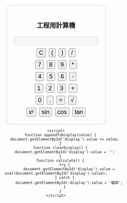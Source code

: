 <!DOCTYPE html>
<html lang="zh">
<head>
    <meta charset="UTF-8">
    <meta name="viewport" content="width=device-width, initial-scale=1.0">
    <title>工程用計算機</title>
    <style>
        body { font-family: Arial, sans-serif; text-align: center; margin: 50px; }
        .calculator { display: inline-block; padding: 20px; border: 1px solid #ccc; border-radius: 10px; }
        input, button { font-size: 20px; margin: 5px; }
        .row { display: flex; justify-content: center; }
    </style>
</head>
<body>
    <div class="calculator">
        <h2>工程用計算機</h2>
        <input type="text" id="display" disabled>
        <br>
        <div class="row">
            <button onclick="clearDisplay()">C</button>
            <button onclick="appendToDisplay('(')">(</button>
            <button onclick="appendToDisplay(')')">)</button>
            <button onclick="appendToDisplay('/')">/</button>
        </div>
        <div class="row">
            <button onclick="appendToDisplay('7')">7</button>
            <button onclick="appendToDisplay('8')">8</button>
            <button onclick="appendToDisplay('9')">9</button>
            <button onclick="appendToDisplay('*')">*</button>
        </div>
        <div class="row">
            <button onclick="appendToDisplay('4')">4</button>
            <button onclick="appendToDisplay('5')">5</button>
            <button onclick="appendToDisplay('6')">6</button>
            <button onclick="appendToDisplay('-')">-</button>
        </div>
        <div class="row">
            <button onclick="appendToDisplay('1')">1</button>
            <button onclick="appendToDisplay('2')">2</button>
            <button onclick="appendToDisplay('3')">3</button>
            <button onclick="appendToDisplay('+')">+</button>
        </div>
        <div class="row">
            <button onclick="appendToDisplay('0')">0</button>
            <button onclick="appendToDisplay('.')">.</button>
            <button onclick="calculate()">=</button>
            <button onclick="appendToDisplay('Math.sqrt(')">√</button>
        </div>
        <div class="row">
            <button onclick="appendToDisplay('Math.pow(')">xʸ</button>
            <button onclick="appendToDisplay('Math.sin(')">sin</button>
            <button onclick="appendToDisplay('Math.cos(')">cos</button>
            <button onclick="appendToDisplay('Math.tan(')">tan</button>
        </div>
    </div>
    
    <script>
        function appendToDisplay(value) {
            document.getElementById('display').value += value;
        }
        function clearDisplay() {
            document.getElementById('display').value = '';
        }
        function calculate() {
            try {
                document.getElementById('display').value = eval(document.getElementById('display').value);
            } catch {
                document.getElementById('display').value = '錯誤';
            }
        }
    </script>
</body>
</html>
